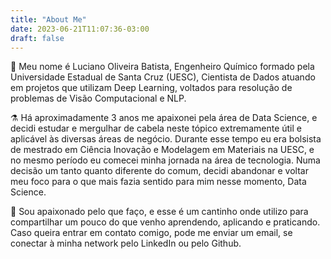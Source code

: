 ```yaml
---
title: "About Me"
date: 2023-06-21T11:07:36-03:00
draft: false
---
```


:wave: Meu nome é Luciano Oliveira Batista, Engenheiro Químico formado pela Universidade Estadual de Santa Cruz (UESC), Cientista de Dados atuando em projetos que utilizam Deep Learning, voltados para resolução de problemas de Visão Computacional e NLP.

:alembic: Há aproximadamente 3 anos me apaixonei pela área de Data Science, e decidi estudar e mergulhar de cabela neste tópico extremamente útil e aplicável às diversas áreas de negócio. Durante esse tempo eu era bolsista de mestrado em Ciência Inovação e Modelagem em Materiais na UESC, e no mesmo período eu comecei minha jornada na área de tecnologia. Numa decisão um tanto quanto diferente do comum, decidi abandonar e voltar meu foco para o que mais fazia sentido para mim nesse momento, Data Science.

:purple_heart: Sou apaixonado pelo que faço, e esse é um cantinho onde utilizo para compartilhar um pouco do que venho aprendendo, aplicando e praticando. Caso queira entrar em contato comigo, pode me enviar um email, se conectar à minha network pelo LinkedIn ou pelo Github.
